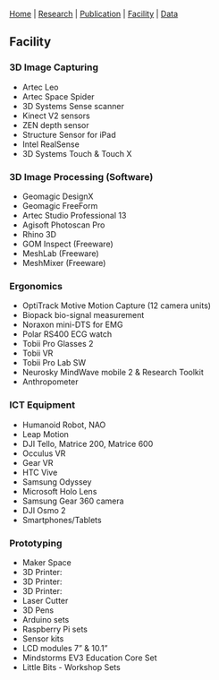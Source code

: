 [Home](README.md) | [Research](research.md) | [Publication](publication.md) | [Facility](facility.md) | [Data](data.md)

## Facility

### 3D Image Capturing
- Artec Leo
- Artec Space Spider
- 3D Systems Sense scanner
- Kinect V2 sensors
- ZEN depth sensor
- Structure Sensor for iPad
- Intel RealSense
- 3D Systems Touch & Touch X

### 3D Image Processing (Software)
- Geomagic DesignX
- Geomagic FreeForm
- Artec Studio Professional 13
- Agisoft Photoscan Pro
- Rhino 3D
- GOM Inspect (Freeware)
- MeshLab (Freeware)
- MeshMixer (Freeware)

### Ergonomics
- OptiTrack Motive Motion Capture (12 camera units)
- Biopack bio-signal measurement
- Noraxon mini-DTS for EMG
- Polar RS400 ECG watch
- Tobii Pro Glasses 2
- Tobii VR
- Tobii Pro Lab SW
- Neurosky MindWave mobile 2 & Research Toolkit
- Anthropometer

### ICT Equipment
- Humanoid Robot, NAO
- Leap Motion
- DJI Tello, Matrice 200, Matrice 600
- Occulus VR
- Gear VR
- HTC Vive
- Samsung Odyssey
- Microsoft Holo Lens
- Samsung Gear 360 camera
- DJI Osmo 2
- Smartphones/Tablets

### Prototyping
- Maker Space
- 3D Printer: 
- 3D Printer: 
- 3D Printer: 
- Laser Cutter
- 3D Pens
- Arduino sets
- Raspberry Pi sets
- Sensor kits
- LCD modules 7” & 10.1”
- Mindstorms EV3 Education Core Set
- Little Bits - Workshop Sets
